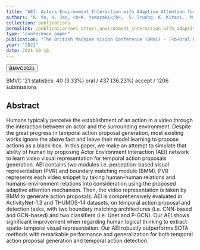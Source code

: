 ```yaml
---
title: "AEI: Actors-Environment Interaction with Adaptive Attention for Temporal Action Proposals Generation"
authors: "K. Vo, H. Joo, <b>K. Yamazaki</b>,  S. Truong, K. Kitani,, M.-T. Tran, N. Le"
collection: publications
permalink: /publication/aei_actors_anvironment_interaction_with_adaptive_attention_for_temporal_action_proposals_generation
type: "conference paper"
publication: "The British Machine Vision Conference (BMVC) - (<b>Oral Presentation-3.33%</b>)"
year: "2021"
date: 2021-10-16
---
```

<button class="btn btn-round btn-sm btn-ghost-blue" onclick="location.href='https://www.bmvc2021-virtualconference.com/conference/papers/paper_1095.html'">BMVC2021</button>

BMVC '21 statistics: 40 (3.33%) oral / 437 (36.23%) accept / 1206 submissions 

## Abstract
Humans typically perceive the establishment of an action in a video through the interaction between an actor and the surrounding environment. Despite the great progress in temporal action proposal generation, most existing works ignore the above fact and leave their model learning to propose actions as a black-box. In this paper, we make an attempt to simulate that ability of human by proposing Actor Environment Interaction (AEI) network to learn video visual representation for temporal action proposals generation. AEI contains two modules i.e. perception-based visual representation (PVR) and boundary matching module (BMM). PVR represents each video snippet by taking human-human relations and humans-environment relations into consideration using the proposed adaptive attention mechanism. Then, the video representation is taken by BMM to generate action proposals. AEI is comprehensively evaluated in ActivityNet-1.3 and THUMOS-14 datasets, on temporal action proposal and detection tasks, with two boundary matching architectures (i.e. CNN-based and GCN-based) and two classifiers (i.e. Unet and P-GCN). Our AEI shows significant improvement when regarding human logical thinking to extract spatio-temporal visual representation. Our AEI robustly outperforms SOTA methods with remarkable performance and generalization for both temporal action proposal generation and temporal action detection.

